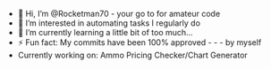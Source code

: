 - 👋 Hi, I’m @Rocketman70 - your go to for amateur code
- 👀 I’m interested in automating tasks I regularly do 
- 🌱 I’m currently learning a little bit of too much...
- ⚡ Fun fact: My commits have been 100% approved - - - by myself
- Currently working on: Ammo Pricing Checker/Chart Generator

<!---
Rocketman70/Rocketman70 is a ✨ special ✨ repository because its `README.md` (this file) appears on your GitHub profile.
You can click the Preview link to take a look at your changes.
--->
